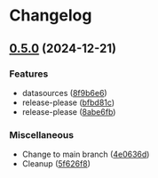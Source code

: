 # Changelog

## [0.5.0](https://github.com/next-gen-infrastructure/terraform-provider-pritunl/compare/v0.4.1...v0.5.0) (2024-12-21)


### Features

* datasources ([8f9b6e6](https://github.com/next-gen-infrastructure/terraform-provider-pritunl/commit/8f9b6e6fdfaab2fd43ff1a08aa6c299327122539))
* release-please ([bfbd81c](https://github.com/next-gen-infrastructure/terraform-provider-pritunl/commit/bfbd81c50d85d3d8b32ece11a29a0309bdb5f4ce))
* release-please ([8abe6fb](https://github.com/next-gen-infrastructure/terraform-provider-pritunl/commit/8abe6fb0ec56afc44c8f7e91607ad7fdcf1221bc))


### Miscellaneous

* Change to main branch ([4e0636d](https://github.com/next-gen-infrastructure/terraform-provider-pritunl/commit/4e0636dc32b3aa794306b8ae0db2530266014271))
* Cleanup ([5f626f8](https://github.com/next-gen-infrastructure/terraform-provider-pritunl/commit/5f626f8b4b71d174d97e68f15349c1cb98d88fd0))

